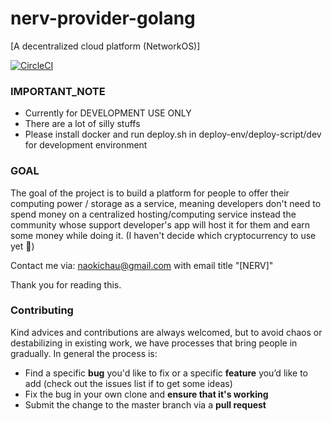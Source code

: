 # nerv-provider-golang

[A decentralized cloud platform (NetworkOS)]

[![CircleCI](https://circleci.com/gh/naokichau/nerv/tree/master.svg?style=svg)](https://circleci.com/gh/naokichau/nerv/tree/master)

<a name="important"></a>
### IMPORTANT\_NOTE

* Currently for DEVELOPMENT USE ONLY
* There are a lot of silly stuffs
* Please install docker and run deploy.sh in deploy-env/deploy-script/dev for development environment

<a name="goal"></a>
### GOAL
The goal of the project is to build a platform for people to offer their computing power / storage as a service, meaning developers don't need to spend money on a centralized hosting/computing service instead the community whose support developer's app will host it for them and earn some money while doing it. \(I haven't decide which cryptocurrency to use yet 🤔\)

Contact me via: naokichau@gmail.com with email title "\[NERV\]"

Thank you for reading this.

<a name="contrib"></a>
### Contributing  
Kind advices and contributions are always welcomed, but to avoid chaos or destabilizing in existing work, we have processes that bring people in gradually. In general the process is:  

+ Find a specific **bug** you'd like to fix or a specific **feature** you’d like to add (check out the issues list if to get some ideas)  
+ Fix the bug in your own clone and **ensure that it's working**   
+ Submit the change to the master branch via a **pull request**  
